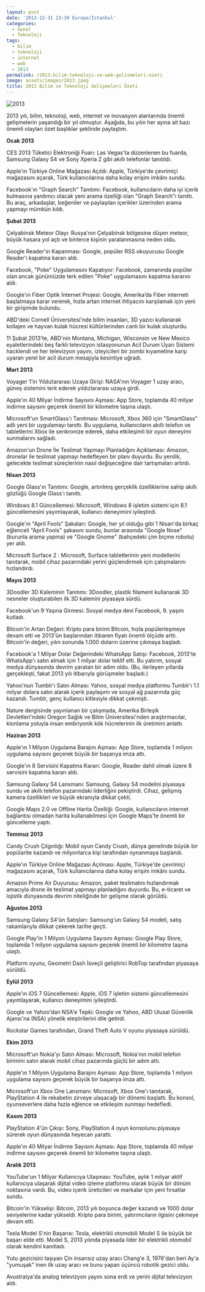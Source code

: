 ```yaml
---
layout: post
date: '2013-12-31 23:30 Europe/Istanbul'
categories:
  - Genel
  - Teknoloji
tags:
  - bilim
  - teknoloji
  - internet
  - web
  - 2013
permalink: /2013-bilim-teknoloji-ve-web-gelismeleri-ozeti
image: assets/images/2013.jpeg
title: 2013 Bilim ve Teknoloji Gelişmeleri Özeti
---
```

![2013]({{site.baseurl}}/assets/images/2013.jpeg)

2013 yılı, bilim, teknoloji, web, internet ve inovasyon alanlarında önemli gelişmelerin yaşandığı bir yıl olmuştur. Aşağıda, bu yılın her ayına ait bazı önemli olayları özet başlıklar şeklinde paylaştım.

**Ocak 2013**

CES 2013 Tüketici Elektroniği Fuarı: Las Vegas'ta düzenlenen bu fuarda, Samsung Galaxy S4 ve Sony Xperia Z gibi akıllı telefonlar tanıtıldı.

Apple'ın Türkiye Online Mağazası Açıldı: Apple, Türkiye'de çevrimiçi mağazasını açarak, Türk kullanıcılarına daha kolay erişim imkânı sundu.

Facebook'ın "Graph Search" Tanıtımı: Facebook, kullanıcıların daha iyi içerik bulmasına yardımcı olacak yeni arama özelliği olan "Graph Search"ı tanıttı. Bu araç, arkadaşlar, beğeniler ve paylaşılan içerikler üzerinden arama yapmayı mümkün kıldı.

**Şubat 2013**

Çelyabinsk Meteor Olayı: Rusya'nın Çelyabinsk bölgesine düşen meteor, büyük hasara yol açtı ve binlerce kişinin yaralanmasına neden oldu.

Google Reader'ın Kapanması: Google, popüler RSS okuyucusu Google Reader'ı kapatma kararı aldı.

Facebook, "Poke" Uygulamasını Kapatıyor: Facebook, zamanında popüler olan ancak günümüzde terk edilen "Poke" uygulamasını kapatma kararını aldı.

Google'ın Fiber Optik İnternet Projesi: Google, Amerika’da Fiber interneti başlatmaya karar vererek, hızla artan internet ihtiyacını karşılamak için yeni bir girişimde bulundu.

ABD'deki Cornell Üniversitesi'nde bilim insanları, 3D yazıcı kullanarak kollajen ve hayvan kulak hücresi kültürlerinden canlı bir kulak oluşturdu.

11 Şubat 2013'te, ABD'nin Montana, Michigan, Wisconsin ve New Mexico eyaletlerindeki beş farklı televizyon istasyonunun Acil Durum Uyarı Sistemi hacklendi ve her televizyon yayını, izleyicileri bir zombi kıyametine karşı uyaran yerel bir acil durum mesajıyla kesintiye uğradı.

**Mart 2013**

Voyager 1'in Yıldızlararası Uzaya Girişi: NASA'nın Voyager 1 uzay aracı, güneş sistemini terk ederek yıldızlararası uzaya girdi.

Apple'ın 40 Milyar İndirme Sayısını Aşması: App Store, toplamda 40 milyar indirme sayısını geçerek önemli bir kilometre taşına ulaştı.

Microsoft'un SmartGlass'ı Tanıtması: Microsoft, Xbox 360 için "SmartGlass" adlı yeni bir uygulamayı tanıttı. Bu uygulama, kullanıcıların akıllı telefon ve tabletlerini Xbox ile senkronize ederek, daha etkileşimli bir oyun deneyimi sunmalarını sağladı.

Amazon'un Drone İle Teslimat Yapmayı Planladığını Açıklaması: Amazon, dronelar ile teslimat yapmayı hedefleyen bir planı duyurdu. Bu yenilik, gelecekte teslimat süreçlerinin nasıl değişeceğine dair tartışmaları artırdı.

**Nisan 2013**

Google Glass'ın Tanıtımı: Google, artırılmış gerçeklik özelliklerine sahip akıllı gözlüğü Google Glass'ı tanıttı.

Windows 8.1 Güncellemesi: Microsoft, Windows 8 işletim sistemi için 8.1 güncellemesini yayımlayarak, kullanıcı deneyimini iyileştirdi.

Google'ın "April Fools" Şakaları: Google, her yıl olduğu gibi 1 Nisan'da birkaç eğlenceli "April Fools" şakasını sundu, bunlar arasında "Google Nose" (burunla arama yapma) ve "Google Gnome" (bahçedeki çim biçme robotu) yer aldı.

Microsoft Surface 2 : Microsoft, Surface tabletlerinin yeni modellerini tanıtarak, mobil cihaz pazarındaki yerini güçlendirmek için çalışmalarını hızlandırdı.

**Mayıs 2013**

3Doodler 3D Kaleminin Tanıtımı: 3Doodler, plastik filament kullanarak 3D nesneler oluşturabilen ilk 3D kalemini piyasaya sürdü.

Facebook'un 9 Yaşına Girmesi: Sosyal medya devi Facebook, 9. yaşını kutladı.

Bitcoin'in Artan Değeri: Kripto para birimi Bitcoin, hızla popülerleşmeye devam etti ve 2013'ün başlarından itibaren fiyatı önemli ölçüde arttı. Bitcoin'in değeri, yılın sonunda 1.000 doların üzerine çıkmaya başladı. 

Facebook'a 1 Milyar Dolar Değerindeki WhatsApp Satışı: Facebook, 2013'te WhatsApp'ı satın almak için 1 milyar dolar teklif etti. Bu yatırım, sosyal medya dünyasında devrim yaratan bir adım oldu. (Bu, ilerleyen yıllarda gerçekleşti, fakat 2013 yılı itibarıyla görüşmeler başladı.)

Yahoo'nun Tumblr'ı Satın Alması: Yahoo, sosyal medya platformu Tumblr'ı 1.1 milyar dolara satın alarak içerik paylaşımı ve sosyal ağ pazarında güç kazandı. Tumblr, genç kullanıcı kitlesiyle dikkat çekmişti.

Nature dergisinde yayınlanan bir çalışmada, Amerika Birleşik Devletleri'ndeki Oregon Sağlık ve Bilim Üniversitesi'nden araştırmacılar, klonlama yoluyla insan embriyonik kök hücrelerinin ilk üretimini anlattı.

**Haziran 2013**

Apple'ın 1 Milyon Uygulama Barajını Aşması: App Store, toplamda 1 milyon uygulama sayısını geçerek büyük bir başarıya imza attı.

Google'ın 8 Servisini Kapatma Kararı: Google, Reader dahil olmak üzere 8 servisini kapatma kararı aldı.

Samsung Galaxy S4 Lansmanı: Samsung, Galaxy S4 modelini piyasaya sundu ve akıllı telefon pazarındaki liderliğini pekiştirdi. Cihaz, gelişmiş kamera özellikleri ve büyük ekranıyla dikkat çekti.

Google Maps 2.0 ve Offline Harita Özelliği: Google, kullanıcıların internet bağlantısı olmadan harita kullanabilmesi için Google Maps'te önemli bir güncelleme yaptı.

**Temmuz 2013**

Candy Crush Çılgınlığı: Mobil oyun Candy Crush, dünya genelinde büyük bir popülarite kazandı ve milyonlarca kişi tarafından oynanmaya başlandı.

Apple'ın Türkiye Online Mağazası Açılması: Apple, Türkiye'de çevrimiçi mağazasını açarak, Türk kullanıcılarına daha kolay erişim imkânı sundu.

Amazon Prime Air Duyurusu: Amazon, paket teslimatını hızlandırmak amacıyla drone ile teslimat yapmayı planladığını duyurdu. Bu, e-ticaret ve lojistik dünyasında devrim niteliğinde bir gelişme olarak görüldü.

**Ağustos 2013**

Samsung Galaxy S4'ün Satışları: Samsung'un Galaxy S4 modeli, satış rakamlarıyla dikkat çekerek tarihe geçti.

Google Play'in 1 Milyon Uygulama Sayısını Aşması: Google Play Store, toplamda 1 milyon uygulama sayısını geçerek önemli bir kilometre taşına ulaştı.

Platform oyunu, Geometri Dash İsveçli geliştirici RobTop tarafından piyasaya sürüldü.

**Eylül 2013**

Apple'ın iOS 7 Güncellemesi: Apple, iOS 7 işletim sistemi güncellemesini yayımlayarak, kullanıcı deneyimini iyileştirdi.

Google ve Yahoo'dan NSA'e Tepki: Google ve Yahoo, ABD Ulusal Güvenlik Ajansı'na (NSA) yönelik eleştirilerini dile getirdi.

Rockstar Games tarafından, Grand Theft Auto V oyunu piyasaya sürüldü.

**Ekim 2013**

Microsoft'un Nokia'yı Satın Alması: Microsoft, Nokia'nın mobil telefon birimini satın alarak mobil cihaz pazarında güçlü bir adım attı.

Apple'ın 1 Milyon Uygulama Barajını Aşması: App Store, toplamda 1 milyon uygulama sayısını geçerek büyük bir başarıya imza attı.

Microsoft'un Xbox One Lansmanı: Microsoft, Xbox One'ı tanıtarak, PlayStation 4 ile rekabetin zirveye ulaşacağı bir dönemi başlattı. Bu konsol, oyunseverlere daha fazla eğlence ve etkileşim sunmayı hedefledi.

**Kasım 2013**

PlayStation 4'ün Çıkışı: Sony, PlayStation 4 oyun konsolunu piyasaya sürerek oyun dünyasında heyecan yarattı.

Apple'ın 40 Milyar İndirme Sayısını Aşması: App Store, toplamda 40 milyar indirme sayısını geçerek önemli bir kilometre taşına ulaştı.

**Aralık 2013**

YouTube'un 1 Milyar Kullanıcıya Ulaşması: YouTube, aylık 1 milyar aktif kullanıcıya ulaşarak dijital video izleme platformu olarak büyük bir dönüm noktasına vardı. Bu, video içerik üreticileri ve markalar için yeni fırsatlar sundu.

Bitcoin'in Yükselişi: Bitcoin, 2013 yılı boyunca değer kazandı ve 1000 dolar seviyelerine kadar yükseldi. Kripto para birimi, yatırımcıların ilgisini çekmeye devam etti.

Tesla Model S'nin Başarısı: Tesla, elektrikli otomobili Model S ile büyük bir başarı elde etti. Model S, 2013 yılında piyasada lider bir elektrikli otomobil olarak kendini kanıtladı.

Yutu gezicisini taşıyan Çin insansız uzay aracı Chang'e 3, 1976'dan beri Ay'a "yumuşak" inen ilk uzay aracı ve bunu yapan üçüncü robotik gezici oldu.

Avustralya'da analog televizyon yayını sona erdi ve yerini dijital televizyon aldı.
